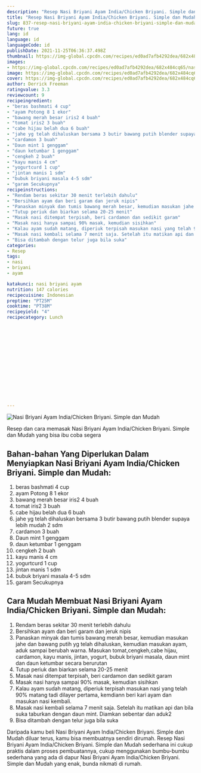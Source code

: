 ```yaml
---
description: "Resep Nasi Briyani Ayam India/Chicken Briyani. Simple dan Mudah, Bikin Ngiler"
title: "Resep Nasi Briyani Ayam India/Chicken Briyani. Simple dan Mudah, Bikin Ngiler"
slug: 837-resep-nasi-briyani-ayam-india-chicken-briyani-simple-dan-mudah-bikin-ngiler
future: true
lang: id
language: id
languageCode: id
publishDate: 2021-11-25T06:36:37.498Z 
thumbnail: https://img-global.cpcdn.com/recipes/ed0ad7afb4292dea/682x484cq65/nasi-briyani-ayam-indiachicken-briyani-simple-dan-mudah-foto-resep-utama.png
images:
- https://img-global.cpcdn.com/recipes/ed0ad7afb4292dea/682x484cq65/nasi-briyani-ayam-indiachicken-briyani-simple-dan-mudah-foto-resep-utama.png
image: https://img-global.cpcdn.com/recipes/ed0ad7afb4292dea/682x484cq65/nasi-briyani-ayam-indiachicken-briyani-simple-dan-mudah-foto-resep-utama.png
cover: https://img-global.cpcdn.com/recipes/ed0ad7afb4292dea/682x484cq65/nasi-briyani-ayam-indiachicken-briyani-simple-dan-mudah-foto-resep-utama.png
author: Derrick Freeman
ratingvalue: 3.3
reviewcount: 9
recipeingredient:
- "beras bashmati 4 cup"
- "ayam Potong 8 1 ekor"
- "bawang merah besar iris2 4 buah"
- "tomat iris2 3 buah"
- "cabe hijau belah dua 6 buah"
- "jahe yg telah dihaluskan bersama 3 butir bawang putih blender supaya lebih mudah 2 sdm"
- "cardamon 3 buah"
- "Daun mint 1 genggam"
- "daun ketumbar 1 genggam"
- "cengkeh 2 buah"
- "kayu manis 4 cm"
- "yogurtcurd 1 cup"
- "jintan manis 1 sdm"
- "bubuk briyani masala 4-5 sdm"
- "garam Secukupnya"
recipeinstructions:
- "Rendam beras sekitar 30 menit terlebih dahulu"
- "Bersihkan ayam dan beri garam dan jeruk nipis"
- "Panaskan minyak dan tumis bawang merah besar, kemudian masukan jahe dan bawang putih yg telah dihaluskan, kemudian masukan ayam, aduk sampai berubah warna. Masukan tomat,cengkeh,cabe hijau, cardamon, kayu manis, jintan, yogurt, bubuk briyani masala, daun mint dan daun ketumbar secara berurutan"
- "Tutup periuk dan biarkan selama 20-25 menit"
- "Masak nasi ditempat terpisah, beri cardamon dan sedikit garam"
- "Masak nasi hanya sampai 90% masak, kemudian sisihkan"
- "Kalau ayam sudah matang, diperiuk terpisah masukan nasi yang telah 90% matang tadi dilayer pertama, kemdiann beri kari ayam dan masukan nasi kembali."
- "Masak nasi kembali selama 7 menit saja. Setelah itu matikan api dan bila suka taburkan dengan daun mint. Diamkan sebentar dan aduk2"
- "Bisa ditambah dengan telur juga bila suka"
categories:
- Resep
tags:
- nasi
- briyani
- ayam

katakunci: nasi briyani ayam 
nutrition: 147 calories
recipecuisine: Indonesian
preptime: "PT25M"
cooktime: "PT38M"
recipeyield: "4"
recipecategory: Lunch


     
    
    
    
    
    
    
    
    
    
    
      
    
---
```



![Nasi Briyani Ayam India/Chicken Briyani. Simple dan Mudah](https://img-global.cpcdn.com/recipes/ed0ad7afb4292dea/682x484cq65/nasi-briyani-ayam-indiachicken-briyani-simple-dan-mudah-foto-resep-utama.png)

Resep dan cara memasak  Nasi Briyani Ayam India/Chicken Briyani. Simple dan Mudah yang bisa ibu coba segera

<!--inarticleads1-->

## Bahan-bahan Yang Diperlukan Dalam Menyiapkan Nasi Briyani Ayam India/Chicken Briyani. Simple dan Mudah:

1. beras bashmati 4 cup
1. ayam Potong 8 1 ekor
1. bawang merah besar iris2 4 buah
1. tomat iris2 3 buah
1. cabe hijau belah dua 6 buah
1. jahe yg telah dihaluskan bersama 3 butir bawang putih blender supaya lebih mudah 2 sdm
1. cardamon 3 buah
1. Daun mint 1 genggam
1. daun ketumbar 1 genggam
1. cengkeh 2 buah
1. kayu manis 4 cm
1. yogurtcurd 1 cup
1. jintan manis 1 sdm
1. bubuk briyani masala 4-5 sdm
1. garam Secukupnya



<!--inarticleads2-->

## Cara Mudah Membuat Nasi Briyani Ayam India/Chicken Briyani. Simple dan Mudah:

1. Rendam beras sekitar 30 menit terlebih dahulu
1. Bersihkan ayam dan beri garam dan jeruk nipis
1. Panaskan minyak dan tumis bawang merah besar, kemudian masukan jahe dan bawang putih yg telah dihaluskan, kemudian masukan ayam, aduk sampai berubah warna. Masukan tomat,cengkeh,cabe hijau, cardamon, kayu manis, jintan, yogurt, bubuk briyani masala, daun mint dan daun ketumbar secara berurutan
1. Tutup periuk dan biarkan selama 20-25 menit
1. Masak nasi ditempat terpisah, beri cardamon dan sedikit garam
1. Masak nasi hanya sampai 90% masak, kemudian sisihkan
1. Kalau ayam sudah matang, diperiuk terpisah masukan nasi yang telah 90% matang tadi dilayer pertama, kemdiann beri kari ayam dan masukan nasi kembali.
1. Masak nasi kembali selama 7 menit saja. Setelah itu matikan api dan bila suka taburkan dengan daun mint. Diamkan sebentar dan aduk2
1. Bisa ditambah dengan telur juga bila suka




Daripada kamu beli  Nasi Briyani Ayam India/Chicken Briyani. Simple dan Mudah  diluar terus, kamu  bisa membuatnya sendiri dirumah. Resep  Nasi Briyani Ayam India/Chicken Briyani. Simple dan Mudah  sederhana ini cukup praktis dalam proses pembuatannya, cukup menggunakan bumbu-bumbu sederhana yang ada di dapur  Nasi Briyani Ayam India/Chicken Briyani. Simple dan Mudah  yang enak, bunda nikmati di rumah.

